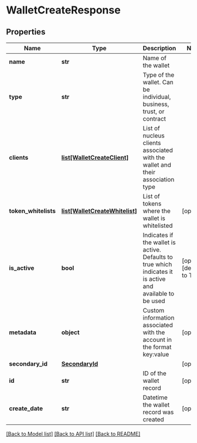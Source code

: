 # WalletCreateResponse

## Properties
Name | Type | Description | Notes
------------ | ------------- | ------------- | -------------
**name** | **str** | Name of the wallet | 
**type** | **str** | Type of the wallet. Can be individual, business, trust, or contract | 
**clients** | [**list[WalletCreateClient]**](WalletCreateClient.md) | List of nucleus clients associated with the wallet and their association type | 
**token_whitelists** | [**list[WalletCreateWhitelist]**](WalletCreateWhitelist.md) | List of tokens where the wallet is whitelisted | [optional] 
**is_active** | **bool** | Indicates if the wallet is active. Defaults to true which indicates it is active and available to be used | [optional] [default to True]
**metadata** | **object** | Custom information associated with the account in the format key:value | [optional] 
**secondary_id** | [**SecondaryId**](SecondaryId.md) |  | [optional] 
**id** | **str** | ID of the wallet record | [optional] 
**create_date** | **str** | Datetime the wallet record was created | [optional] 

[[Back to Model list]](../README.md#documentation-for-models) [[Back to API list]](../README.md#documentation-for-api-endpoints) [[Back to README]](../README.md)


